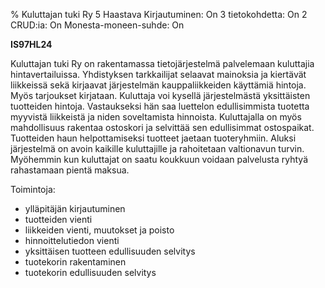% Kuluttajan tuki Ry
<arvosanamaksimi>5</arvosanamaksimi>
<vaikeustaso>Haastava</vaikeustaso>
<comment>
Kirjautuminen:        On
3 tietokohdetta:      On
2 CRUD:ia:            On
Monesta-moneen-suhde: On
</comment>

**IS97HL24**

Kuluttajan tuki Ry on rakentamassa tietojärjestelmä palvelemaan kuluttajia
hintavertailuissa. Yhdistyksen tarkkailijat selaavat mainoksia ja
kiertävät liikkeissä sekä kirjaavat järjestelmän kauppaliikkeiden käyttämiä
hintoja. Myös tarjoukset kirjataan. Kuluttaja voi kysellä järjestelmästä
yksittäisten tuotteiden hintoja. Vastaukseksi hän saa luettelon
edullisimmista tuotetta myyvistä liikkeistä ja niden soveltamista
hinnoista. Kuluttajalla on myös mahdollisuus rakentaa ostoskori ja
selvittää sen edullisimmat ostospaikat. Tuotteiden haun helpottamiseksi
tuotteet jaetaan tuoteryhmiin. Aluksi järjestelmä on avoin kaikille
kuluttajille ja rahoitetaan valtionavun turvin. Myöhemmin kun kuluttajat
on saatu koukkuun voidaan palvelusta ryhtyä rahastamaan pientä maksua.

Toimintoja:

-  ylläpitäjän kirjautuminen
-  tuotteiden vienti
-  liikkeiden vienti, muutokset ja poisto
-  hinnoittelutiedon vienti
-  yksittäisen tuotteen edullisuuden selvitys
-  tuotekorin rakentaminen
-  tuotekorin edullisuuden selvitys
